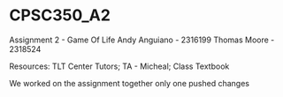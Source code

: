 # CPSC350_A2

Assignment 2 - Game Of Life
Andy Anguiano - 2316199
Thomas Moore - 2318524

Resources:
TLT Center Tutors;
TA - Micheal;
Class Textbook

We worked on the assignment together only one pushed changes
